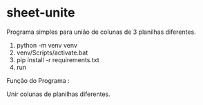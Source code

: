 # sheet-unite
Programa simples para união de colunas de 3 planilhas diferentes.

1. python -m venv venv
2. venv/Scripts/activate.bat
3. pip install -r requirements.txt
4. run

Função do Programa :

  Unir colunas de planilhas diferentes.
